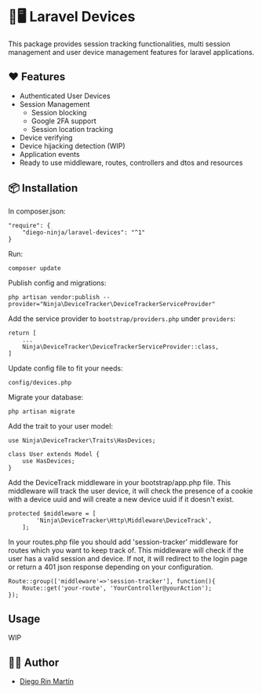 # 📱🖥️ Laravel Devices
This package provides session tracking functionalities, multi session management and user device management features for laravel applications.


## ❤️ Features
* Authenticated User Devices
* Session Management
  * Session blocking
  * Google 2FA support
  * Session location tracking
* Device verifying
* Device hijacking detection (WIP)
* Application events
* Ready to use middleware, routes, controllers and dtos and resources

## 📦 Installation
In composer.json:

    "require": {
        "diego-ninja/laravel-devices": "^1"
    }

Run:

    composer update

Publish config and migrations:

    php artisan vendor:publish --provider="Ninja\DeviceTracker\DeviceTrackerServiceProvider"

Add the service provider to `bootstrap/providers.php` under `providers`:

    return [
        ...
        Ninja\DeviceTracker\DeviceTrackerServiceProvider::class,
    ]

	
Update config file to fit your needs:

	config/devices.php

Migrate your database:

    php artisan migrate

Add the trait to your user model:

    use Ninja\DeviceTracker\Traits\HasDevices;
    
    class User extends Model {
    	use HasDevices;
    }


Add the DeviceTrack middleware in your bootstrap/app.php file. This middleware will track the user device, it will check the presence of a cookie with a device uuid and will create a new device uuid if it doesn't exist.

    protected $middleware = [
    		'Ninja\DeviceTracker\Http\Middleware\DeviceTrack',
    	];


In your routes.php file you should add 'session-tracker' middleware for routes which you want to keep track of. This
middleware will check if the user has a valid session and device. If not, it will redirect to the login page or return a 401 json response depending on your configuration.

    Route::group(['middleware'=>'session-tracker'], function(){
        Route::get('your-route', 'YourController@yourAction');
    });

## Usage

WIP
    

## 🥷🏻 Author

- [Diego Rin Martín](https://github.com/diego-ninja)

